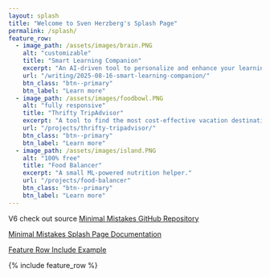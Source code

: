 ```yaml
---
layout: splash
title: "Welcome to Sven Herzberg's Splash Page"
permalink: /splash/
feature_row:
  - image_path: /assets/images/brain.PNG
    alt: "customizable"
    title: "Smart Learning Companion"
    excerpt: "An AI-driven tool to personalize and enhance your learning experience"
    url: "/writing/2025-08-16-smart-learning-companion/"
    btn_class: "btn--primary"
    btn_label: "Learn more"
  - image_path: /assets/images/foodbowl.PNG
    alt: "fully responsive"
    title: "Thrifty TripAdvisor"
    excerpt: "A tool to find the most cost-effective vacation destinations based on user preferences and budget."
    url: "/projects/thrifty-tripadvisor/"
    btn_class: "btn--primary"
    btn_label: "Learn more"
  - image_path: /assets/images/island.PNG
    alt: "100% free"
    title: "Food Balancer"
    excerpt: "A small ML-powered nutrition helper."
    url: "/projects/food-balancer"
    btn_class: "btn--primary"
    btn_label: "Learn more"      
---
```


V6
check out source
[Minimal Mistakes GitHub Repository](https://github.com/mmistakes/minimal-mistakes)

[Minimal Mistakes Splash Page Documentation](https://github.com/mmistakes/minimal-mistakes/blob/master/docs/_pages/splash-page.md)

[Feature Row Include Example](https://github.com/mmistakes/minimal-mistakes/blob/01eeb082da1c3a6abd24a142ac6d2491d91564c2/_includes/feature_row#L4)

{% include feature_row %}
